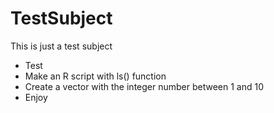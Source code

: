 # TestSubject
This is just a test subject
* Test
* Make an R script with ls() function
* Create a vector with the integer number between 1 and 10
* Enjoy
